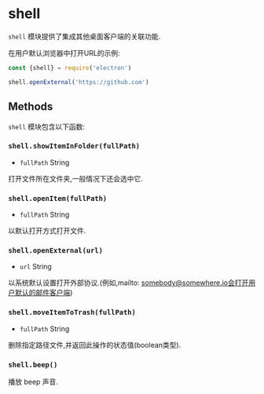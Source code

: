 # shell

`shell` 模块提供了集成其他桌面客户端的关联功能.


在用户默认浏览器中打开URL的示例:

```javascript
const {shell} = require('electron')

shell.openExternal('https://github.com')
```

## Methods

`shell` 模块包含以下函数:

### `shell.showItemInFolder(fullPath)`

* `fullPath` String

打开文件所在文件夹,一般情况下还会选中它.

### `shell.openItem(fullPath)`

* `fullPath` String

以默认打开方式打开文件.

### `shell.openExternal(url)`

* `url` String

以系统默认设置打开外部协议.(例如,mailto: somebody@somewhere.io会打开用户默认的邮件客户端)


### `shell.moveItemToTrash(fullPath)`

* `fullPath` String

删除指定路径文件,并返回此操作的状态值(boolean类型).

### `shell.beep()`

播放 beep 声音.
